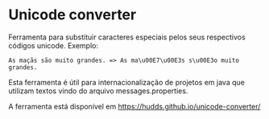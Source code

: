# Unicode converter

Ferramenta para substituir caracteres especiais pelos seus respectivos códigos unicode.
Exemplo:
```
As maçãs são muito grandes. => As ma\u00E7\u00E3s s\u00E3o muito grandes.
```

Esta ferramenta é útil para internacionalização de projetos em java que utilizam textos vindo do arquivo messages.properties.


A ferramenta está disponível em https://hudds.github.io/unicode-converter/
